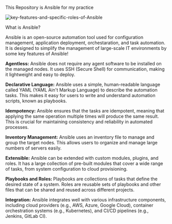This Repository is Ansible for my practice

![key-features-and-specific-roles-of-Ansible](https://github.com/imamhossain2000/Ansible/assets/42093881/587b5475-4964-4165-81da-f5ad0fad5d38)

What is Ansible?

Ansible is an open-source automation tool used for configuration management, application deployment, orchestaration, and task automation. It is designed to simplify the management of large-scale IT environments by some key features of Ansible!

<strong>Agentless:</strong> Ansible does not require any agent software to be installed on the managed nodes. It uses SSH (Secure Shell) for communication, making it lightweight and easy to deploy.

<b>Declarative Language:</b> Ansible uses a simple, human-readable language called YAML (YAML Ain't Markup Language) to describe the automation tasks. This makes it easy for users to write and understand automation scripts, known as playbooks.

<b>Idempotency:</b> Ansible ensures that the tasks are idempotent, meaning that applying the same operation multiple times will produce the same result. This is crucial for maintaining consistency and reliability in automated processes.

<b>Inventory Management:</b> Ansible uses an inventory file to manage and group the target nodes. This allows users to organize and manage large numbers of servers easily.

<b>Extensible:</b> Ansible can be extended with custom modules, plugins, and roles. It has a large collection of pre-built modules that cover a wide range of tasks, from system configuration to cloud provisioning.

<b>Playbooks and Roles: </b> Playbooks are collections of tasks that define the desired state of a system. Roles are reusable sets of playbooks and other files that can be shared and reused across different projects.

<b>Integration:</b> Ansible integrates well with various infrastructure components, including cloud providers (e.g., AWS, Azure, Google Cloud), container orchestration systems (e.g., Kubernetes), and CI/CD pipelines (e.g., Jenkins, GitLab CI).




